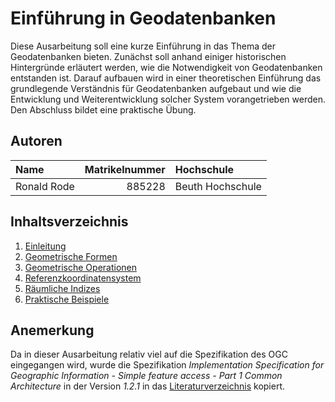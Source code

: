 # Einführung in Geodatenbanken

Diese Ausarbeitung soll eine kurze Einführung in das Thema der Geodatenbanken bieten. Zunächst soll anhand einiger historischen Hintergründe erläutert werden, wie die Notwendigkeit von Geodatenbanken entstanden ist. Darauf aufbauen wird in einer theoretischen Einführung das grundlegende Verständnis für Geodatenbanken aufgebaut und wie die Entwicklung und Weiterentwicklung solcher System vorangetrieben werden. Den Abschluss bildet eine praktische Übung.

## Autoren

| Name             | Matrikelnummer| Hochschule       |
|:-----------------|--------------:|:-----------------|
| Ronald Rode      | 885228        | Beuth Hochschule |

## Inhaltsverzeichnis

1. [Einleitung](01_introduction.md)
2. [Geometrische Formen](02_datatypes.md)
3. [Geometrische Operationen](03_operations.md)
4. [Referenzkoordinatensystem](04_coordinate_system.md)
5. [Räumliche Indizes](04_spatial_indexes.md)
6. [Praktische Beispiele](06_exercise.md)

## Anemerkung

Da in dieser Ausarbeitung relativ viel auf die Spezifikation des OGC eingegangen wird, wurde die Spezifikation *Implementation Specification for Geographic Information - Simple feature access - Part 1 Common Architecture* in der Version *1.2.1* in das [Literaturverzeichnis](lit/06-103r4_Implementation_Specification_for_Geographic_Information_-_Simple_feature_access_-_Part_1_Common_Architecture_v1.2.1.pdf) kopiert.
